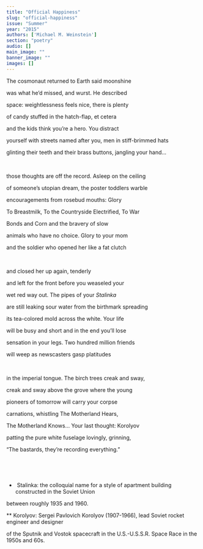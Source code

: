 ```yaml
---
title: "Official Happiness"
slug: "official-happiness"
issue: "Summer"
year: "2015"
authors: ['Michael M. Weinstein']
section: "poetry"
audio: []
main_image: ""
banner_image: ""
images: []
---
```

The cosmonaut returned to Earth said moonshine

 was what he’d missed, and wurst. He described

 space: weightlessness feels nice, there is plenty

 of candy stuffed in the hatch-flap, et cetera

 and the kids think you’re a hero. You distract

 yourself with streets named after you, men in stiff-brimmed hats

 glinting their teeth and their brass buttons, jangling your hand…

  

 those thoughts are off the record. Asleep on the ceiling

 of someone’s utopian dream, the poster toddlers warble

 encouragements from rosebud mouths: Glory

 To Breastmilk, To the Countryside Electrified, To War

 Bonds and Corn and the bravery of slow

 animals who have no choice. Glory to your mom

 and the soldier who opened her like a fat clutch

  

 and closed her up again, tenderly

 and left for the front before you weaseled your

 wet red way out. The pipes of your *Stalinka*

 are still leaking sour water from the birthmark spreading

 its tea-colored mold across the white. Your life

 will be busy and short and in the end you’ll lose

 sensation in your legs. Two hundred million friends

 will weep as newscasters gasp platitudes

  

 in the imperial tongue. The birch trees creak and sway,

 creak and sway above the grove where the young

 pioneers of tomorrow will carry your corpse

 carnations, whistling The Motherland Hears,

 The Motherland Knows… Your last thought: Korolyov

 patting the pure white fuselage lovingly, grinning,

 “The bastards, they’re recording everything.”

  

  

 *  Stalinka: the colloquial name for a style of apartment building constructed in the Soviet Union

 between roughly 1935 and 1960.

 ** Korolyov: Sergei Pavlovich Korolyov (1907-1966), lead Soviet rocket engineer and designer

 of the Sputnik and Vostok spacecraft in the U.S.-U.S.S.R. Space Race in the 1950s and 60s.

